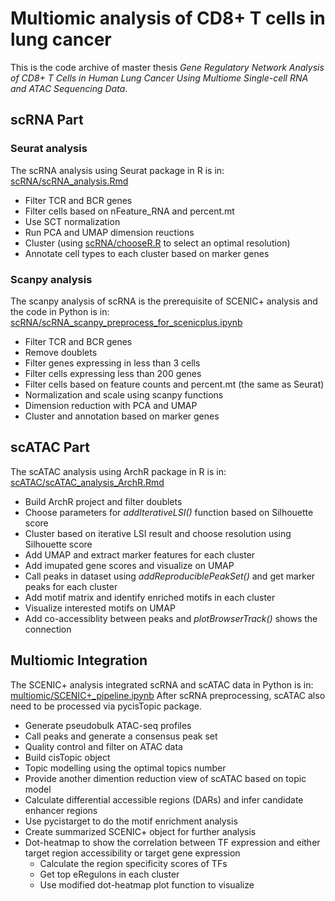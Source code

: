 # Multiomic analysis of CD8+ T cells in lung cancer

This is the code archive of master thesis _Gene Regulatory Network Analysis of CD8+ T Cells in Human Lung Cancer Using Multiome Single-cell RNA and ATAC Sequencing Data_.

## scRNA Part
### Seurat analysis
The scRNA analysis using Seurat package in R is in: [scRNA/scRNA_analysis.Rmd](https://github.com/HuixinJin/Multiome_TIL/edit/main/scRNA/scRNA_analysis.Rmd)
- Filter TCR and BCR genes
- Filter cells based on nFeature_RNA and percent.mt
- Use SCT normalization
- Run PCA and UMAP dimension reuctions
- Cluster (using [scRNA/chooseR.R](https://github.com/HuixinJin/Multiome_TIL/edit/main/scRNA/chooseR.R) to select an optimal resolution)
- Annotate cell types to each cluster based on marker genes
### Scanpy analysis
The scanpy analysis of scRNA is the prerequisite of SCENIC+ analysis and the code in Python is in: [scRNA/scRNA_scanpy_preprocess_for_scenicplus.ipynb](https://github.com/HuixinJin/Multiome_TIL/edit/main/scRNA/scRNA_scanpy_preprocess_for_scenicplus.ipynb)
- Filter TCR and BCR genes
- Remove doublets
- Filter genes expressing in less than 3 cells
- Filter cells expressing less than 200 genes
- Filter cells based on feature counts and percent.mt (the same as Seurat)
- Normalization and scale using scanpy functions
- Dimension reduction with PCA and UMAP
- Cluster and annotation based on marker genes

## scATAC Part
The scATAC analysis using ArchR package in R is in: [scATAC/scATAC_analysis_ArchR.Rmd](https://github.com/HuixinJin/Multiome_TIL/edit/main/scATAC/scATAC_analysis_ArchR.Rmd)
- Build ArchR project and filter doublets
- Choose parameters for _addIterativeLSI()_ function based on Silhouette score
- Cluster based on iterative LSI result and choose resolution using Silhouette score
- Add UMAP and extract marker features for each cluster
- Add imupated gene scores and visualize on UMAP
- Call peaks in dataset using _addReproduciblePeakSet()_ and get marker peaks for each cluster
- Add motif matrix and identify enriched motifs in each cluster
- Visualize interested motifs on UMAP
- Add co-accessiblity between peaks and _plotBrowserTrack()_ shows the connection

## Multiomic Integration
The SCENIC+ analysis integrated scRNA and scATAC data in Python is in: [multiomic/SCENIC+_pipeline.ipynb](https://github.com/HuixinJin/Multiome_TIL/edit/main/multiomic/SCENIC+_pipeline.ipynb)
After scRNA preprocessing, scATAC also need to be processed via pycisTopic package.
- Generate pseudobulk ATAC-seq profiles
- Call peaks and generate a consensus peak set
- Quality control and filter on ATAC data
- Build cisTopic object
- Topic modelling using the optimal topics number 
- Provide another dimention reduction view of scATAC based on topic model
- Calculate differential accessible regions (DARs) and infer candidate enhancer regions
- Use pycistarget to do the motif enrichment analysis
- Create summarized SCENIC+ object for further analysis
- Dot-heatmap to show the correlation between TF expression and either target region accessibility or target gene expression
  - Calculate the region specificity scores of TFs
  - Get top eRegulons in each cluster
  - Use modified dot-heatmap plot function to visualize
